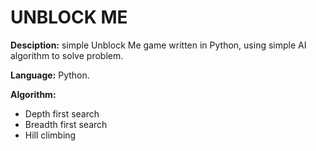 # UNBLOCK ME

**Desciption:** simple Unblock Me game written in Python, using simple AI algorithm to solve problem.

**Language:** Python.

**Algorithm:**
* Depth first search
* Breadth first search
* Hill climbing
